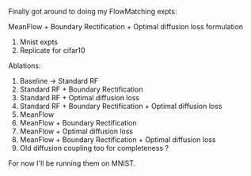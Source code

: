Finally got around to doing my FlowMatching expts:

MeanFlow + Boundary Rectification + Optimal diffusion loss formulation
1. Mnist expts
2. Replicate for cifar10

Ablations:
1. Baseline -> Standard RF 
2. Standard RF + Boundary Rectification
3. Standard RF + Optimal diffusion loss
4. Standard RF + Boundary Rectification + Optimal diffusion loss
5. MeanFlow
6. MeanFlow + Boundary Rectification
7. MeanFlow + Optimal diffusion loss
8. MeanFlow + Boundary Rectification + Optimal diffusion loss
9. Old diffusion coupling too for completeness ?

For now I'll be running them on MNIST.
